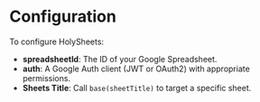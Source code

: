 # Configuration

To configure HolySheets:

- **spreadsheetId**: The ID of your Google Spreadsheet.
- **auth**: A Google Auth client (JWT or OAuth2) with appropriate permissions.
- **Sheets Title**: Call `base(sheetTitle)` to target a specific sheet.
